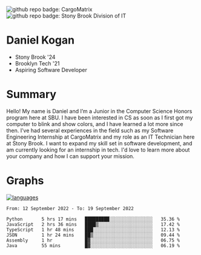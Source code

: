 ![github repo badge: CargoMatrix](https://img.shields.io/badge/CargoMatrix--181717?color=blue)
![github repo badge: Stony Brook Division of IT](https://img.shields.io/badge/Stony%20Brook%20Division%20of%20IT--181717?color=red)
# Daniel Kogan

- Stony Brook '24
- Brooklyn Tech '21
- Aspiring Software Developer

# Summary

Hello! My name is Daniel and I’m a Junior in the Computer Science Honors program here at SBU. I have been interested in CS as soon as I first got my computer to blink and show colors, and I have learned a lot more since then. I’ve had several experiences in the field such as my Software Engineering Internship at CargoMatrix and my role as an IT Technician here at Stony Brook. I want to expand my skill set in software development, and am currently looking for an internship in tech. I'd love to learn more about your company and how I can support your mission.

# Graphs

<div style="width: 100%">

[![languages](https://github-readme-stats.vercel.app/api/top-langs/?username=daminals&langs_count=8&hide=html&layout=compact)](https://github-readme-stats.vercel.app/api/top-langs/?username=daminals&langs_count=8&hide=html&layout=compact)
</div>

<!--START_SECTION:waka-->

```text
From: 12 September 2022 - To: 19 September 2022

Python       5 hrs 17 mins   █████████░░░░░░░░░░░░░░░░   35.36 %
JavaScript   2 hrs 36 mins   ████▒░░░░░░░░░░░░░░░░░░░░   17.42 %
TypeScript   1 hr 48 mins    ███░░░░░░░░░░░░░░░░░░░░░░   12.13 %
JSON         1 hr 24 mins    ██▒░░░░░░░░░░░░░░░░░░░░░░   09.44 %
Assembly     1 hr            █▓░░░░░░░░░░░░░░░░░░░░░░░   06.75 %
Java         55 mins         █▓░░░░░░░░░░░░░░░░░░░░░░░   06.19 %
```

<!--END_SECTION:waka-->
